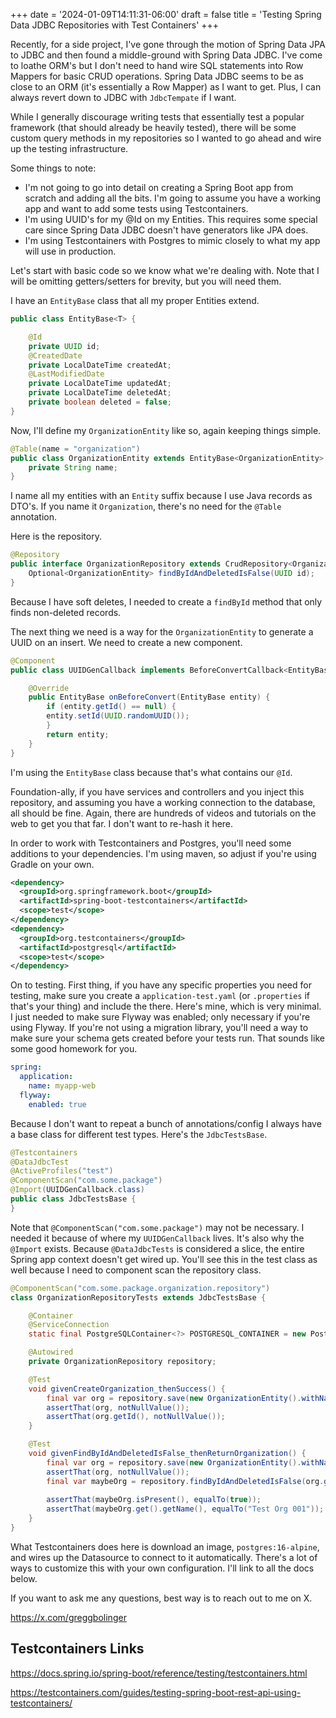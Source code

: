 +++
date = '2024-01-09T14:11:31-06:00'
draft = false
title = 'Testing Spring Data JDBC Repositories with Test Containers'
+++

Recently, for a side project, I've gone through the motion of Spring Data JPA to JDBC and then found a middle-ground with Spring Data JDBC. I've come to loathe ORM's but I don't need to hand wire SQL statements into Row Mappers for basic CRUD operations. Spring Data JDBC seems to be as close to an ORM (it's essentially a Row Mapper) as I want to get. Plus, I can always revert down to JDBC with `JdbcTempate` if I want.

While I generally discourage writing tests that essentially test a popular framework (that should already be heavily tested), there will be some custom query methods in my repositories so I wanted to go ahead and wire up the testing infrastructure. 

Some things to note:
* I'm not going to go into detail on creating a Spring Boot app from scratch and adding all the bits. I'm going to assume you have a working app and want to add some tests using Testcontainers.
* I'm using UUID's for my @Id on my Entities. This requires some special care since Spring Data JDBC doesn't have generators like JPA does.
* I'm using Testcontainers with Postgres to mimic closely to what my app will use in production.

Let's start with basic code so we know what we're dealing with. Note that I will be omitting getters/setters for brevity, but you will need them. 

I have an `EntityBase` class that all my proper Entities extend.

```java
public class EntityBase<T> {

	@Id
	private UUID id;
	@CreatedDate
	private LocalDateTime createdAt;
	@LastModifiedDate
	private LocalDateTime updatedAt;
	private LocalDateTime deletedAt;
	private boolean deleted = false;
}
```

Now, I'll define my `OrganizationEntity` like so, again keeping things simple.

```java
@Table(name = "organization")
public class OrganizationEntity extends EntityBase<OrganizationEntity> {
	private String name;
}
```

I name all my entities with an `Entity` suffix because I use Java records as DTO's. If you name it `Organization`, there's no need for the `@Table` annotation.

Here is the repository.

```java
@Repository
public interface OrganizationRepository extends CrudRepository<OrganizationEntity, UUID> {
    Optional<OrganizationEntity> findByIdAndDeletedIsFalse(UUID id);
}
```

Because I have soft deletes, I needed to create a `findById` method that only finds non-deleted records.

The next thing we need is a way for the `OrganizationEntity` to generate a UUID on an insert. We need to create a new component.

```java
@Component
public class UUIDGenCallback implements BeforeConvertCallback<EntityBase> {

	@Override
	public EntityBase onBeforeConvert(EntityBase entity) {
	    if (entity.getId() == null) {
		entity.setId(UUID.randomUUID());
	    }
	    return entity;
	}
}
```

I'm using the `EntityBase` class because that's what contains our `@Id`.

Foundation-ally, if you have services and controllers and you inject this repository,  and assuming you have a working connection to the database, all should be fine. Again, there are hundreds of videos and tutorials on the web to get you that far. I don't want to re-hash it here.

In order to work with Testcontainers and Postgres, you'll need some additions to your dependencies. I'm using maven, so adjust if you're using Gradle on your own.

```xml
<dependency>
  <groupId>org.springframework.boot</groupId>
  <artifactId>spring-boot-testcontainers</artifactId>
  <scope>test</scope>
</dependency>
<dependency>
  <groupId>org.testcontainers</groupId>
  <artifactId>postgresql</artifactId>
  <scope>test</scope>
</dependency>
```

On to testing. First thing, if you have any specific properties you need for testing, make sure you create a `application-test.yaml` (or `.properties` if that's your thing) and include the there. Here's mine, which is very minimal. I just needed to make sure Flyway was enabled; only necessary if you're using Flyway. If you're not using a migration library, you'll need a way to make sure your schema gets created before your tests run. That sounds like some good homework for you. 

```yaml
spring:
  application:
    name: myapp-web
  flyway:
    enabled: true
```

Because I don't want to repeat a bunch of annotations/config I always have a base class for different test types. Here's the `JdbcTestsBase`.

```java
@Testcontainers
@DataJdbcTest
@ActiveProfiles("test")
@ComponentScan("com.some.package")
@Import(UUIDGenCallback.class)
public class JdbcTestsBase {
}
```

Note that `@ComponentScan("com.some.package")` may not be necessary. I needed it because of where my `UUIDGenCallback` lives. It's also why the `@Import` exists. Because `@DataJdbcTests` is considered a slice, the entire Spring app context doesn't get wired up. You'll see this in the test class as well because I need to component scan the repository class.

```java
@ComponentScan("com.some.package.organization.repository")
class OrganizationRepositoryTests extends JdbcTestsBase {

	@Container
	@ServiceConnection
	static final PostgreSQLContainer<?> POSTGRESQL_CONTAINER = new PostgreSQLContainer<>("postgres:16-alpine");

	@Autowired
	private OrganizationRepository repository;

	@Test
	void givenCreateOrganization_thenSuccess() {
		final var org = repository.save(new OrganizationEntity().withName("Test Org 001"));
		assertThat(org, notNullValue());
		assertThat(org.getId(), notNullValue());
	}

	@Test
	void givenFindByIdAndDeletedIsFalse_thenReturnOrganization() {
		final var org = repository.save(new OrganizationEntity().withName("Test Org 001"));
		assertThat(org, notNullValue());
		final var maybeOrg = repository.findByIdAndDeletedIsFalse(org.getId());
		
		assertThat(maybeOrg.isPresent(), equalTo(true));
		assertThat(maybeOrg.get().getName(), equalTo("Test Org 001"));
	}
}
```

What Testcontainers does here is download an image, `postgres:16-alpine`, and wires up the Datasource to connect to it automatically. There's a lot of ways to customize this with your own configuration. I'll link to all the docs below.

If you want to ask me any questions, best way is to reach out to me on X.

https://x.com/greggbolinger

## Testcontainers Links

https://docs.spring.io/spring-boot/reference/testing/testcontainers.html

https://testcontainers.com/guides/testing-spring-boot-rest-api-using-testcontainers/